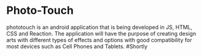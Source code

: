 # Photo-Touch
phototouch is an android application that is being developed in JS, HTML, CSS and Reaction.   The application will have the purpose of creating design arts with different types of effects and options with good compatibility for most devices such as Cell Phones and Tablets. 
#Shortly
